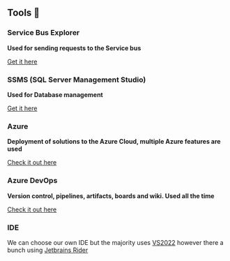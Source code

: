 ## Tools :toolbox:

### Service Bus Explorer

**Used for sending requests to the Service bus**

[Get it here](https://github.com/paolosalvatori/ServiceBusExplorer)

### SSMS (SQL Server Management Studio)

**Used for Database management**

[Get it here](https://docs.microsoft.com/en-us/sql/ssms/download-sql-server-management-studio-ssms?view=sql-server-ver15)

### Azure

**Deployment of solutions to the Azure Cloud, multiple Azure features are used**

[Check it out here](https://portal.azure.com/)

### Azure DevOps

**Version control, pipelines, artifacts, boards and wiki. Used all the time**

[Check it out here](https://azure.microsoft.com/da-dk/services/devops/)


### IDE

We can choose our own IDE but the majority uses [VS2022](https://visualstudio.microsoft.com/vs/) however there a bunch using [Jetbrains Rider](https://www.jetbrains.com/rider/)

